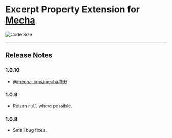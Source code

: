 Excerpt Property Extension for [Mecha](https://github.com/mecha-cms/mecha)
==========================================================================

![Code Size](https://img.shields.io/github/languages/code-size/mecha-cms/x.excerpt?color=%23444&style=for-the-badge)

---

Release Notes
-------------

### 1.0.10

 - [@mecha-cms/mecha#96](https://github.com/mecha-cms/mecha/issues/96)

### 1.0.9

 - Return `null` where possible.

### 1.0.8

 - Small bug fixes.